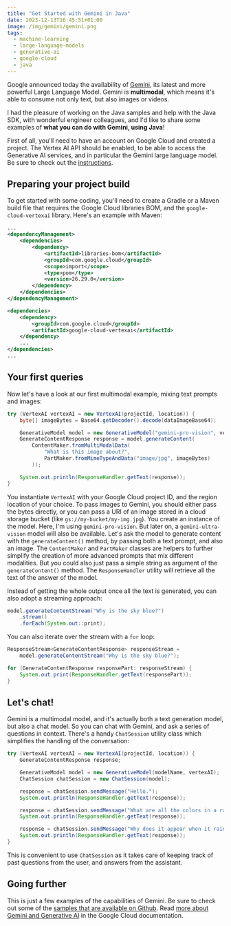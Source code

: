 ```yaml
---
title: "Get Started with Gemini in Java"
date: 2023-12-13T16:45:51+01:00
image: /img/gemini/gemini.png
tags:
  - machine-learning
  - large-language-models
  - generative-ai
  - google-cloud
  - java
---
```


Google announced today the availability of
[Gemini](https://cloud.google.com/blog/products/ai-machine-learning/gemini-support-on-vertex-ai),
its latest and more powerful Large Language Model.
Gemini is **multimodal**, which means it's able to consume not only text, but also images or videos.

I had the pleasure of working on the Java samples and help with the Java SDK, with wonderful engineer colleagues, and I'd like to share some examples of **what you can do with Gemini, using Java**!

First of all, you'll need to have an account on Google Cloud and created a project.
The Vertex AI API should be enabled, to be able to access the Generative AI services,
and in particular the Gemini large language model.
Be sure to check out the
[instructions](https://cloud.google.com/vertex-ai/docs/generative-ai/start/quickstarts/quickstart-multimodal?hl=en).

## Preparing your project build

To get started with some coding, you'll need to create a Gradle or a Maven build file
that requires the Google Cloud libraries BOM, and the `google-cloud-vertexai` library.
Here's an example with Maven:

```xml
...
<dependencyManagement>
    <dependencies>
        <dependency>
            <artifactId>libraries-bom</artifactId>
            <groupId>com.google.cloud</groupId>
            <scope>import</scope>
            <type>pom</type>
            <version>26.29.0</version>
        </dependency>
    </dependencies>
</dependencyManagement>

<dependencies>
    <dependency>
        <groupId>com.google.cloud</groupId>
        <artifactId>google-cloud-vertexai</artifactId>
    </dependency>
    ...
</dependencies>
...
```

## Your first queries

Now let's have a look at our first multimodal example, mixing text prompts and images:

```java
try (VertexAI vertexAI = new VertexAI(projectId, location)) {
    byte[] imageBytes = Base64.getDecoder().decode(dataImageBase64);

    GenerativeModel model = new GenerativeModel("gemini-pro-vision", vertexAI);
    GenerateContentResponse response = model.generateContent(
        ContentMaker.fromMultiModalData(
            "What is this image about?",
            PartMaker.fromMimeTypeAndData("image/jpg", imageBytes)
        ));

    System.out.println(ResponseHandler.getText(response));
}
```

You instantiate `VertexAI` with your Google Cloud project ID, and the region location of your choice.
To pass images to Gemini, you should either pass the bytes directly,
or you can pass a URI of an image stored in a cloud storage bucket (like `gs://my-bucket/my-img.jpg`).
You create an instance of the model. Here, I'm using `gemini-pro-vision`.
But later on, a `gemini-ultra-vision` model will also be available.
Let's ask the model to generate content with the `generateContent()` method,
by passing both a text prompt, and also an image.
The `ContentMaker` and `PartMaker` classes are helpers to further simplify
the creation of more advanced prompts that mix different modalities.
But you could also just pass a simple string as argument of the `generateContent()` method.
The `ResponseHandler` utility will retrieve all the text of the answer of the model.

Instead of getting the whole output once all the text is generated,
you can also adopt a streaming approach:

```java
model.generateContentStream("Why is the sky blue?")
    .stream()
    .forEach(System.out::print);
```

You can also iterate over the stream with a `for` loop:

```java
ResponseStream<GenerateContentResponse> responseStream =
    model.generateContentStream("Why is the sky blue?");

for (GenerateContentResponse responsePart: responseStream) {
    System.out.print(ResponseHandler.getText(responsePart));
}
```

## Let's chat!

Gemini is a multimodal model, and it's actually both a text generation model, but also a chat model.
So you can chat with Gemini, and ask a series of questions in context.
There's a handy `ChatSession` utility class which simplifies the handling of the conversation:

```java
try (VertexAI vertexAI = new VertexAI(projectId, location)) {
    GenerateContentResponse response;

    GenerativeModel model = new GenerativeModel(modelName, vertexAI);
    ChatSession chatSession = new ChatSession(model);

    response = chatSession.sendMessage("Hello.");
    System.out.println(ResponseHandler.getText(response));

    response = chatSession.sendMessage("What are all the colors in a rainbow?");
    System.out.println(ResponseHandler.getText(response));

    response = chatSession.sendMessage("Why does it appear when it rains?");
    System.out.println(ResponseHandler.getText(response));
}
```

This is convenient to use `ChatSession` as it takes care of keeping track
of past questions from the user, and answers from the assistant.

## Going further

This is just a few examples of the capabilities of Gemini. Be sure to check out some of the
[samples that are available on Github](https://github.com/GoogleCloudPlatform/java-docs-samples/tree/main/vertexai/snippets/src/main/java/vertexai/gemini).
Read [more about Gemini and Generative AI](https://cloud.google.com/vertex-ai/docs/generative-ai/start/quickstarts/quickstart-multimodal?hl=en) in the Google Cloud documentation.
